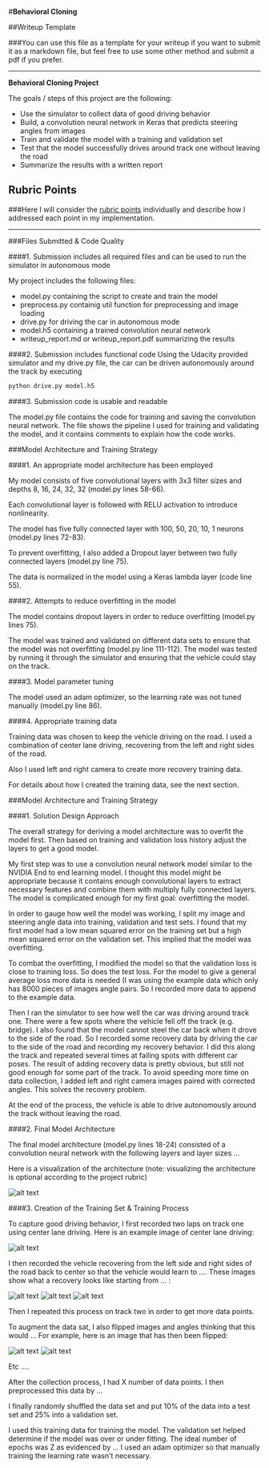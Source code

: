 #**Behavioral Cloning** 

##Writeup Template

###You can use this file as a template for your writeup if you want to submit it as a markdown file, but feel free to use some other method and submit a pdf if you prefer.

---

**Behavioral Cloning Project**

The goals / steps of this project are the following:
* Use the simulator to collect data of good driving behavior
* Build, a convolution neural network in Keras that predicts steering angles from images
* Train and validate the model with a training and validation set
* Test that the model successfully drives around track one without leaving the road
* Summarize the results with a written report


[//]: # (Image References)

[image1]: ./examples/placeholder.png "Model Visualization"
[image2]: ./examples/placeholder.png "Grayscaling"
[image3]: ./examples/placeholder_small.png "Recovery Image"
[image4]: ./examples/placeholder_small.png "Recovery Image"
[image5]: ./examples/placeholder_small.png "Recovery Image"
[image6]: ./examples/placeholder_small.png "Normal Image"
[image7]: ./examples/placeholder_small.png "Flipped Image"

## Rubric Points
###Here I will consider the [rubric points](https://review.udacity.com/#!/rubrics/432/view) individually and describe how I addressed each point in my implementation.  

---
###Files Submitted & Code Quality

####1. Submission includes all required files and can be used to run the simulator in autonomous mode

My project includes the following files:
* model.py containing the script to create and train the model
* preprocess.py containig util function for preprocessing and image loading
* drive.py for driving the car in autonomous mode
* model.h5 containing a trained convolution neural network 
* writeup_report.md or writeup_report.pdf summarizing the results

####2. Submission includes functional code
Using the Udacity provided simulator and my drive.py file, the car can be driven autonomously around the track by executing 
```sh
python drive.py model.h5
```

####3. Submission code is usable and readable

The model.py file contains the code for training and saving the convolution neural network. The file shows the pipeline I used for training and validating the model, and it contains comments to explain how the code works.

###Model Architecture and Training Strategy

####1. An appropriate model architecture has been employed

My model consists of five convolutional layers with 3x3 filter sizes and depths 8, 16, 24, 32, 32 (model.py lines 58-66). 

Each convolutional layer is followed with RELU activation to introduce nonlinearity.

The model has five fully connected layer with 100, 50, 20, 10, 1 neurons (model.py lines 72-83). 

To prevent overfitting, I also added a Dropout layer between two fully connected layers (model.py line 75).

The data is normalized in the model using a Keras lambda layer (code line 55). 

####2. Attempts to reduce overfitting in the model

The model contains dropout layers in order to reduce overfitting (model.py lines 75). 

The model was trained and validated on different data sets to ensure that the model was not overfitting (model.py line 111-112). The model was tested by running it through the simulator and ensuring that the vehicle could stay on the track.

####3. Model parameter tuning

The model used an adam optimizer, so the learning rate was not tuned manually (model.py line 86).

####4. Appropriate training data

Training data was chosen to keep the vehicle driving on the road. I used a combination of center lane driving, recovering from the left and right sides of the road. 

Also I used left and right camera to create more recovery training data.

For details about how I created the training data, see the next section. 

###Model Architecture and Training Strategy

####1. Solution Design Approach

The overall strategy for deriving a model architecture was to overfit the model first. Then based on training and validation loss history adjust the layers to get a good model.

My first step was to use a convolution neural network model similar to the NVIDIA End to end learning model. I thought this model might be appropriate because it contains enough convolutional layers to extract necessary features and combine them with multiply fully connected layers. The model is complicated enough for my first goal: overfitting the model.

In order to gauge how well the model was working, I split my image and steering angle data into training, validation and test sets. I found that my first model had a low mean squared error on the training set but a high mean squared error on the validation set. This implied that the model was overfitting. 

To combat the overfitting, I modified the model so that the validation loss is close to training loss. So does the test loss. For the model to give a general average loss more data is needed (I was using the example data which only has 8000 pieces of images angle pairs. So I recorded more data to append to the example data.

Then I ran the simulator to see how well the car was driving around track one. There were a few spots where the vehicle fell off the track (e.g. bridge). I also found that the model cannot steel the car back when it drove to the side of the road. So I recorded some recovery data by driving the car to the side of the road and recording my recovery behavior. I did this along the track and repeated several times at failing spots with different car poses. The result of adding recovery data is pretty obvious, but still not good enough for some part of the track. To avoid speeding more time on data collection, I added left and right camera images paired with corrected angles. This solves the recovery problem. 

At the end of the process, the vehicle is able to drive autonomously around the track without leaving the road.

####2. Final Model Architecture

The final model architecture (model.py lines 18-24) consisted of a convolution neural network with the following layers and layer sizes ...

Here is a visualization of the architecture (note: visualizing the architecture is optional according to the project rubric)

![alt text][image1]

####3. Creation of the Training Set & Training Process

To capture good driving behavior, I first recorded two laps on track one using center lane driving. Here is an example image of center lane driving:

![alt text][image2]

I then recorded the vehicle recovering from the left side and right sides of the road back to center so that the vehicle would learn to .... These images show what a recovery looks like starting from ... :

![alt text][image3]
![alt text][image4]
![alt text][image5]

Then I repeated this process on track two in order to get more data points.

To augment the data sat, I also flipped images and angles thinking that this would ... For example, here is an image that has then been flipped:

![alt text][image6]
![alt text][image7]

Etc ....

After the collection process, I had X number of data points. I then preprocessed this data by ...


I finally randomly shuffled the data set and put 10% of the data into a test set and 25% into a validation set.

I used this training data for training the model. The validation set helped determine if the model was over or under fitting. The ideal number of epochs was Z as evidenced by ... I used an adam optimizer so that manually training the learning rate wasn't necessary.
